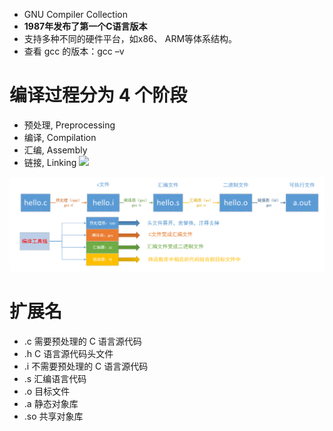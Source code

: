 - GNU Compiler Collection
-  **1987年发布了第一个C语言版本**
-  支持多种不同的硬件平台，如x86、 ARM等体系结构。
- 查看 gcc 的版本：gcc –v

# 编译过程分为 4 个阶段
- 预处理, Preprocessing
- 编译, Compilation
- 汇编, Assembly
- 链接, Linking
![](../../photo/paste-809c66b2f581233ac83c71cfdf54902574da527b.jpg)

![](../photo/Pasted%20image%2020230519121321.png)

# 扩展名

- .c    需要预处理的 C 语言源代码
- .h    C 语言源代码头文件
- .i    不需要预处理的 C 语言源代码
- .s    汇编语言代码
- .o    目标文件
- .a    静态对象库
- .so   共享对象库